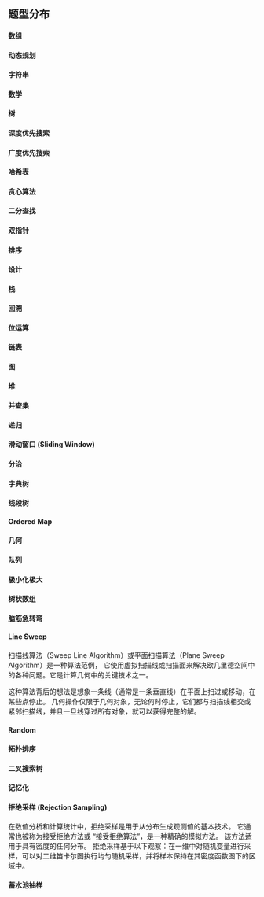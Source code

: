 

## 题型分布

#### 数组


#### 动态规划


#### 字符串


#### 数学


#### 树


#### 深度优先搜索


#### 广度优先搜索


#### 哈希表


#### 贪心算法


#### 二分查找


#### 双指针


#### 排序


#### 设计


#### 栈


#### 回溯


#### 位运算


#### 链表


#### 图


#### 堆


#### 并查集


#### 递归


#### 滑动窗口 (Sliding Window)


#### 分治


#### 字典树


#### 线段树


#### Ordered Map


#### 几何


#### 队列


#### 极小化极大


#### 树状数组


#### 脑筋急转弯


#### Line Sweep
扫描线算法（Sweep Line Algorithm）或平面扫描算法（Plane Sweep Algorithm）是一种算法范例，
它使用虚拟扫描线或扫描面来解决欧几里德空间中的各种问题。它是计算几何中的关键技术之一。

这种算法背后的想法是想象一条线（通常是一条垂直线）在平面上扫过或移动，在某些点停止。
几何操作仅限于几何对象，无论何时停止，它们都与扫描线相交或紧邻扫描线，并且一旦线穿过所有对象，就可以获得完整的解。


#### Random


#### 拓扑排序


#### 二叉搜索树


#### 记忆化


#### 拒绝采样 (Rejection Sampling)
在数值分析和计算统计中，拒绝采样是用于从分布生成观测值的基本技术。
它通常也被称为接受拒绝方法或 “接受拒绝算法”，是一种精确的模拟方法。
该方法适用于具有密度的任何分布。 
拒绝采样基于以下观察：在一维中对随机变量进行采样，可以对二维笛卡尔图执行均匀随机采样，并将样本保持在其密度函数图下的区域中。


#### 蓄水池抽样